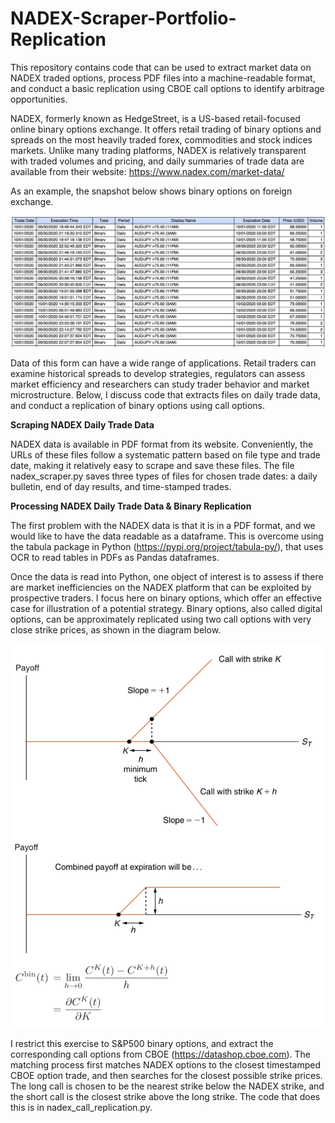 # NADEX-Scraper-Portfolio-Replication
This repository contains code that can be used to extract market data on NADEX traded options, process PDF files into a machine-readable format, and conduct a basic replication using CBOE call options to identify arbitrage opportunities.

NADEX, formerly known as HedgeStreet, is a US-based retail-focused online binary options exchange. It offers retail trading of binary options and spreads on the most heavily traded forex, commodities and stock indices markets. Unlike many trading platforms, NADEX is relatively transparent with traded volumes and pricing, and daily summaries of trade data are available from their website: https://www.nadex.com/market-data/

As an example, the snapshot below shows binary options on foreign exchange. 

![alt text](https://github.com/a-mkj/NADEX-Scraper-Portfolio-Replication/blob/main/fx_binary_options.png?raw=true)


Data of this form can have a wide range of applications. Retail traders can examine historical spreads to develop strategies, regulators can assess market efficiency and researchers can study trader behavior and market microstructure. Below, I discuss code that extracts files on daily trade data, and conduct a replication of binary options using call options.

<b> Scraping NADEX Daily Trade Data </b>

NADEX data is available in PDF format from its website. Conveniently, the URLs of these files follow a systematic pattern based on file type and trade date, making it relatively easy to scrape and save these files. The file nadex_scraper.py saves three types of files for chosen trade dates: a daily bulletin, end of day results, and time-stamped trades.

<b> Processing NADEX Daily Trade Data & Binary Replication </b>

The first problem with the NADEX data is that it is in a PDF format, and we would like to have the data readable as a dataframe. This is overcome using the tabula package in Python (https://pypi.org/project/tabula-py/), that uses OCR to read tables in PDFs as Pandas dataframes. 

Once the data is read into Python, one object of interest is to assess if there are market inefficiencies on the NADEX platform that can be exploited by prospective traders. I focus here on binary options, which offer an effective case for illustration of a potential strategy. Binary options, also called digital options, can be approximately replicated using two call options with very close strike prices, as shown in the diagram below.   

![alt text](https://github.com/a-mkj/NADEX-Scraper-Portfolio-Replication/blob/main/binary_call_replication.png?raw=true)

I restrict this exercise to S&P500 binary options, and extract the corresponding call options from CBOE (https://datashop.cboe.com). The matching process first matches NADEX options to the closest timestamped CBOE option trade, and then searches for the closest possible strike prices. The long call is chosen to be the nearest strike below the NADEX strike, and the short call is the closest strike above the long strike. The code that does this is in nadex_call_replication.py.


    


